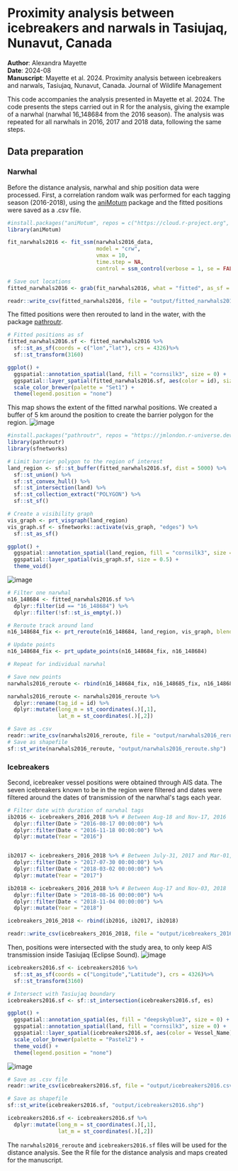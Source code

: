# Proximity analysis between icebreakers and narwals in Tasiujaq, Nunavut, Canada
**Author**: Alexandra Mayette  
**Date**: 2024-08  
**Manuscript**: Mayette et al. 2024. Proximity analysis between icebreakers and narwals, Tasiujaq, Nunavut, Canada. Journal of Wildlife Management

This code accompanies the analysis presented in Mayette et al. 2024. The code presents the steps carried out in R for the analysis, giving the example of a narwhal (narwhal 16_148684 from the 2016 season). The analysis was repeated for all narwhals in 2016, 2017 and 2018 data, following the same steps.
## Data preparation
### Narwhal
Before the distance analysis, narwhal and ship position data were processed. First, a correlation random walk was performed for each tagging season (2016-2018), using the [aniMotum](https://github.com/ianjonsen/aniMotum) package and the fitted positions were saved as a .csv file.
```r
#install.packages("aniMotum", repos = c("https://cloud.r-project.org", "https://ianjonsen.r-universe.dev"), dependencies = TRUE)
library(aniMotum)

fit_narwhals2016 <- fit_ssm(narwhals2016_data,
                            model = "crw",
                            vmax = 10,
                            time.step = NA,
                            control = ssm_control(verbose = 1, se = FALSE))

# Save out locations
fitted_narwhals2016 <- grab(fit_narwhals2016, what = "fitted", as_sf = F)

readr::write_csv(fitted_narwhals2016, file = "output/fitted_narwhals2016.csv", col_names = TRUE)
```
The fitted positions were then rerouted to land in the water, with the package [pathroutr](https://jmlondon.github.io/pathroutr/). 
```r
# Fitted positions as sf
fitted_narwhals2016.sf <- fitted_narwhals2016 %>%
  sf::st_as_sf(coords = c("lon","lat"), crs = 4326)%>%
  sf::st_transform(3160)

ggplot() +
  ggspatial::annotation_spatial(land, fill = "cornsilk3", size = 0) +
  ggspatial::layer_spatial(fitted_narwhals2016.sf, aes(color = id), size = 0.5) +
  scale_color_brewer(palette = "Set1") +
  theme(legend.position = "none")
```
This map shows the extent of the fitted narwhal positions. We created a buffer of 5 km around the position to create the barrier polygon for the region.
![image](https://github.com/alexee-mayette/icebreakers-proximity-to-narwhal/assets/112501043/310843a9-8665-4435-8781-bf7a3907c5ec)
```r
#install.packages("pathroutr", repos = "https://jmlondon.r-universe.dev")
library(pathroutr)
library(sfnetworks)

# Limit barrier polygon to the region of interest
land_region <- sf::st_buffer(fitted_narwhals2016.sf, dist = 5000) %>% 
  sf::st_union() %>% 
  sf::st_convex_hull() %>% 
  sf::st_intersection(land) %>% 
  sf::st_collection_extract("POLYGON") %>% 
  sf::st_sf()

# Create a visibility graph
vis_graph <- prt_visgraph(land_region)
vis_graph.sf <- sfnetworks::activate(vis_graph, "edges") %>% 
  sf::st_as_sf()

ggplot() +
  ggspatial::annotation_spatial(land_region, fill = "cornsilk3", size = 0) +
  ggspatial::layer_spatial(vis_graph.sf, size = 0.5) +
  theme_void()
```
![image](https://github.com/alexee-mayette/icebreakers-proximity-to-narwhal/assets/112501043/e97df861-0e60-4dd8-9284-5cd9aa1fc650)
```r
# Filter one narwhal
n16_148684 <- fitted_narwhals2016.sf %>%
  dplyr::filter(id == "16_148684") %>%
  dplyr::filter(!sf::st_is_empty(.))

# Reroute track around land
n16_148684_fix <- prt_reroute(n16_148684, land_region, vis_graph, blend = TRUE)

# Update points
n16_148684_fix <- prt_update_points(n16_148684_fix, n16_148684)

# Repeat for individual narwhal

# Save new points
narwhals2016_reroute <- rbind(n16_148684_fix, n16_148685_fix, n16_148686_fix, n16_148693_fix, n16_164369_fix)

narwhals2016_reroute <- narwhals2016_reroute %>%
  dplyr::rename(tag_id = id) %>%
  dplyr::mutate(long_m = st_coordinates(.)[,1],
                lat_m = st_coordinates(.)[,2])

# Save as .csv
readr::write_csv(narwhals2016_reroute, file = "output/narwhals2016_reroute.csv", col_names = TRUE)
# Save as shapefile
sf::st_write(narwhals2016_reroute, "output/narwhals2016_reroute.shp")
```
### Icebreakers
Second, icebreaker vessel positions were obtained through AIS data. The seven icebreakers known to be in the region were filtered and dates were filtered around the dates of transmission of the narwhal's tags each year.
```r
# Filter date with duration of narwhal tags
ib2016 <- icebreakers_2016_2018 %>% # Between Aug-18 and Nov-17, 2016
  dplyr::filter(Date > "2016-08-17 00:00:00") %>%
  dplyr::filter(Date < "2016-11-18 00:00:00") %>%
  dplyr::mutate(Year = "2016")


ib2017 <- icebreakers_2016_2018 %>% # Between July-31, 2017 and Mar-01, 2018
  dplyr::filter(Date > "2017-07-30 00:00:00") %>%
  dplyr::filter(Date < "2018-03-02 00:00:00") %>%
  dplyr::mutate(Year = "2017")

ib2018 <- icebreakers_2016_2018 %>% # Between Aug-17 and Nov-03, 2018
  dplyr::filter(Date > "2018-08-16 00:00:00") %>%
  dplyr::filter(Date < "2018-11-04 00:00:00") %>%
  dplyr::mutate(Year = "2018")

icebreakers_2016_2018 <- rbind(ib2016, ib2017, ib2018)

readr::write_csv(icebreakers_2016_2018, file = "output/icebreakers_2016_2018.csv", col_names = TRUE)
```
Then, positions were intersected with the study area, to only keep AIS transmission inside Tasiujaq (Eclipse Sound).
![image](https://github.com/alexee-mayette/icebreakers-proximity-to-narwhal/assets/112501043/34811660-7bac-44f9-bcc0-170346fd3629)
```r
icebreakers2016.sf <- icebreakers2016 %>%
  sf::st_as_sf(coords = c("Longitude","Latitude"), crs = 4326)%>%
  sf::st_transform(3160)

# Intersect with Tasiujaq boundary
icebreakers2016.sf <- sf::st_intersection(icebreakers2016.sf, es)

ggplot() +
  ggspatial::annotation_spatial(es, fill = "deepskyblue3", size = 0) +
  ggspatial::annotation_spatial(land, fill = "cornsilk3", size = 0) +
  ggspatial::layer_spatial(icebreakers2016.sf, aes(color = Vessel_Name), size = 0.5)+
  scale_color_brewer(palette = "Pastel2") +
  theme_void() +
  theme(legend.position = "none")
```
![image](https://github.com/alexee-mayette/icebreakers-proximity-to-narwhal/assets/112501043/1d97e147-c176-41a2-b244-3e3c2be8c703)
```r
# Save as .csv file
readr::write_csv(icebreakers2016.sf, file = "output/icebreakers2016.csv", col_names = TRUE)

# Save as shapefile
sf::st_write(icebreakers2016.sf, "output/icebreakers2016.shp")

icebreakers2016.sf <- icebreakers2016.sf %>%
  dplyr::mutate(long_m = st_coordinates(.)[,1],
                lat_m = st_coordinates(.)[,2])
```
The `narwhals2016_reroute` and `icebreakers2016.sf` files will be used for the distance analysis. 
See the R file for the distance analysis and maps created for the manuscript.
